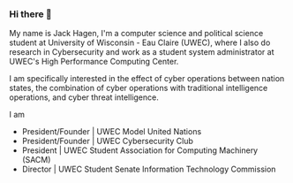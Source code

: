 ### Hi there 👋


My name is Jack Hagen, I'm a computer science and political science student at University of Wisconsin - Eau Claire (UWEC), where I also do research in Cybersecurity and work as a student system administrator at UWEC's High Performance Computing Center.

I am specifically interested in the effect of cyber operations between nation states, the combination of cyber operations with traditional intelligence operations, and cyber threat intelligence.

I am
- President/Founder | UWEC Model United Nations
- President/Founder | UWEC Cybersecurity Club
- President | UWEC Student Association for Computing Machinery (SACM)
- Director | UWEC Student Senate Information Technology Commission

<!--
**ThisIsNotANamepng/ThisIsNotANamepng** is a ✨ _special_ ✨ repository because its `README.md` (this file) appears on your GitHub profile.

Here are some ideas to get you started:

- 🔭 I’m currently working on ...
- 🌱 I’m currently learning ...
- 👯 I’m looking to collaborate on ...
- 🤔 I’m looking for help with ...
- 💬 Ask me about ...
- 📫 How to reach me: ...
- 😄 Pronouns: ...
- ⚡ Fun fact: ...
-->

